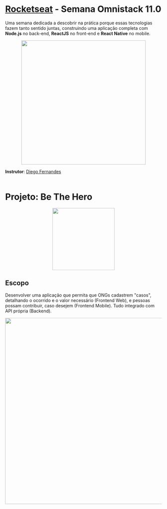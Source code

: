 # [Rocketseat](https://rocketseat.com.br/) - Semana Omnistack 11.0

Uma semana dedicada a descobrir na prática porque essas tecnologias fazem tanto sentido juntas, construindo uma aplicação completa com **Node.js** no back-end, **ReactJS** no front-end e **React Native** no mobile.

<p align="center">
  <img  width='400' src='https://user-images.githubusercontent.com/45580434/77861076-3b093800-71e9-11ea-8e63-f976402ce769.png'>
</p>

**Instrutor**: [Diego Fernandes](https://github.com/diego3g)
<br><br>


# Projeto: Be The Hero

<p align="center">
  <img  width='200' src='https://user-images.githubusercontent.com/45580434/77860971-97b82300-71e8-11ea-9ed8-b50fb995a820.png'>
</p>

## Escopo
Desenvolver uma aplicação que permita que ONGs cadastrem "casos", detalhando o ocorrido e o valor necessário (Frontend Web), e pessoas possam contribuir, caso desejem (Frontend Mobile). Tudo integrado com API própria (Backend).

<p align="center">
  <img  width='600' src='https://user-images.githubusercontent.com/45580434/77860977-9b4baa00-71e8-11ea-9952-29223db43055.png'>
</p>
